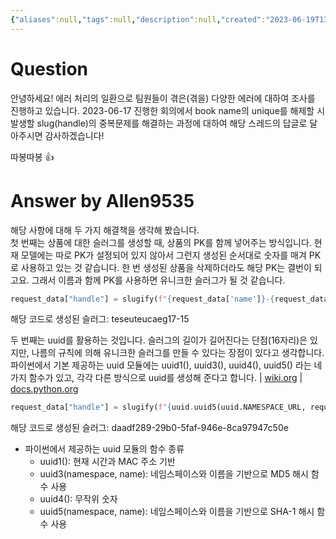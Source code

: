 ```yaml
---
{"aliases":null,"tags":null,"description":null,"created":"2023-06-19T13:39:35","updated":"2023-07-15T21:33:04","title":"name이 유일하지 않을 때 slug 중복을 피하는 법 {django}","dg-publish":true,"permalink":"/docs/name이 유일하지 않을 때 slug 중복을 피하는 법 {django}/","dgPassFrontmatter":true}
---
```



# Question

  
안녕하세요! 에러 처리의 일환으로 팀원들이 겪은(겪을) 다양한 에러에 대하여 조사를 진행하고 있습니다. 2023-06-17 진행한 회의에서 book name의 unique를 해제할 시 발생할 slug(handle)의 중복문제를 해결하는 과정에 대하여 해당 스레드의 답글로 달아주시면 감사하겠습니다!

따봉따봉 👍

# Answer by Allen9535

해당 사항에 대해 두 가지 해결책을 생각해 봤습니다.  
첫 번째는 상품에 대한 슬러그를 생성할 때, 상품의 PK를 함께 넣어주는 방식입니다. 현재 모델에는 따로 PK가 설정되어 있지 않아서 그런지 생성된 순서대로 숫자를 매겨 PK로 사용하고 있는 것 같습니다. 한 번 생성된 상품을 삭제하더라도 해당 PK는 결번이 되고요. 그래서 이름과 함께 PK를 사용하면 유니크한 슬러그가 될 것 같습니다.

```python
request_data["handle"] = slugify(f"{request_data['name']}-{request_data['user']}")
```

해당 코드로 생성된 슬러그: teseuteucaeg17-15

두 번째는 uuid를 활용하는 것입니다. 슬러그의 길이가 길어진다는 단점(16자리)은 있지만, 나름의 규칙에 의해 유니크한 슬러그를 만들 수 있다는 장점이 있다고 생각합니다. 파이썬에서 기본 제공하는 uuid 모듈에는 uuid1(), uuid3(), uuid4(), uuid5() 라는 네 가지 함수가 있고, 각각 다른 방식으로 uuid를 생성해 준다고 합니다. | [wiki.org](https://en.wikipedia.org/wiki/Universally_unique_identifier) | [docs.python.org](https://docs.python.org/3/library/uuid.html)

```python
request_data["handle"] = slugify(f"{uuid.uuid5(uuid.NAMESPACE_URL, request_data['name'])}")
```

해당 코드로 생성된 슬러그: daadf289-29b0-5faf-946e-8ca97947c50e

- 파이썬에서 제공하는 uuid 모듈의 함수 종류
    - uuid1(): 현재 시간과 MAC 주소 기반
    - uuid3(namespace, name): 네임스페이스와 이름을 기반으로 MD5 해시 함수 사용
    - uuid4(): 무작위 숫자
    - uuid5(namespace, name): 네임스페이스와 이름을 기반으로 SHA-1 해시 함수 사용
